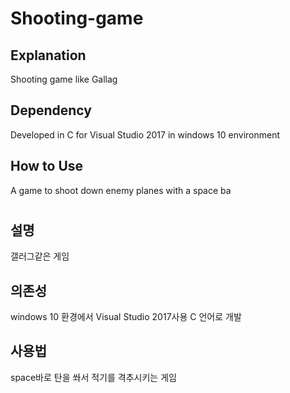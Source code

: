 # Shooting-game
Explanation
---
Shooting game like Gallag

Dependency
---
Developed in C for Visual Studio 2017 in windows 10 environment

How to Use
---
A game to shoot down enemy planes with a space ba


# 
설명
---
갤러그같은 게임

의존성
---
windows 10 환경에서 Visual Studio 2017사용 C 언어로 개발 


사용법
---
space바로 탄을 쏴서 적기를 격추시키는 게임
